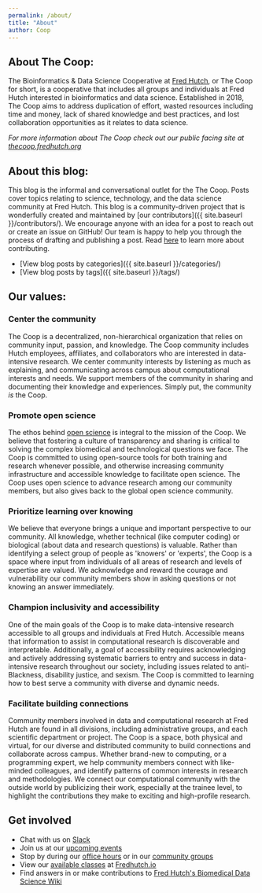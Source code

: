 ```yaml
---
permalink: /about/
title: "About"
author: Coop
---
```

## About The Coop:

The Bioinformatics & Data Science Cooperative at [Fred Hutch](https://www.fredhutch.org/en.html), or The Coop for short, is a cooperative that includes all groups and individuals at Fred Hutch interested in bioinformatics and data science. Established in 2018, The Coop aims to address duplication of effort, wasted resources including time and money, lack of shared knowledge and best practices, and lost collaboration opportunities as it relates to data science. 

*For more information about The Coop check out our public facing site at [thecoop.fredhutch.org](https://research.fhcrc.org/coop/en.html)*
 
## About this blog:

This blog is the informal and conversational outlet for the The Coop. Posts cover topics relating to science, technology, and the data science community at Fred Hutch. This blog is a community-driven project that is wonderfully created and maintained by [our contributors]({{ site.baseurl }}/contributors/). We encourage anyone with an idea for a post to reach out or create an issue on GitHub! Our team is happy to help you through the process of drafting and publishing a post. Read [here](https://github.com/FredHutch/coop/blob/gh-pages/CONTRIBUTING.md) to learn more about contributing.  

- [View blog posts by categories]({{ site.baseurl }}/categories/)
- [View blog posts by tags]({{ site.baseurl }}/tags/)

## Our values:

### Center the community

The Coop is a decentralized, non-hierarchical organization that relies on community input, passion, and knowledge. 
The Coop community includes Hutch employees, affiliates, and collaborators who are interested in data-intensive research.
We center community interests by listening as much as explaining, 
and communicating across campus about computational interests and needs. 
We support members of the community in sharing and documenting their knowledge and experiences.
Simply put, the community *is* the Coop. 

### Promote open science

The ethos behind [open science](https://en.wikipedia.org/wiki/Open_science) is integral to the mission of the Coop. We believe that fostering a culture of transparency and sharing is critical to solving the complex biomedical and technological questions we face. The Coop is committed to using open-source tools for both training and research whenever possible, 
and otherwise increasing community infrastructure and accessible knowledge to facilitate open science. 
The Coop uses open science to advance research among our community members,
but also gives back to the global open science community.

### Prioritize learning over knowing

We believe that everyone brings a unique and important perspective to our community.
All knowledge, whether technical (like computer coding) or biological (about data and research questions) is valuable. 
Rather than identifying a select group of people as 'knowers' or 'experts', the Coop is a space where input from individuals of all areas of research and levels of expertise are valued. 
We acknowledge and reward the courage and vulnerability our community members show in asking questions or not knowing an answer immediately.

### Champion inclusivity and accessibility

One of the main goals of the Coop is to make data-intensive research accessible to all groups and individuals at Fred Hutch. 
Accessible means that information to assist in computational research is discoverable and interpretable.
Additionally, a goal of accessibility requires acknowledging and actively addressing systematic barriers to entry and success in data-intensive research throughout our society, 
including issues related to anti-Blackness, disability justice, and sexism. 
The Coop is committed to learning how to best serve a community with diverse and dynamic needs. 

### Facilitate building connections

Community members involved in data and computational research at Fred Hutch are found in all divisions, including administrative groups, and each scientific department or project. 
The Coop is a space, both physical and virtual, for our diverse and distributed community to build connections and collaborate across campus. 
Whether brand-new to computing, or a programming expert, we help community members connect with like-minded colleagues,
and identify patterns of common interests in research and methodologies.
We connect our computational community with the outside world by publicizing their work, especially at the trainee level, 
to highlight the contributions they make to exciting and high-profile research.

## Get involved

- Chat with us on [Slack](https://fhbig.slack.com/)
- Join us at our [upcoming events](https://research.fhcrc.org/coop/en/community.html)
- Stop by during our [office hours](https://sciwiki.fredhutch.org/scicomputing/reference_training/#office-hours) or in our [community groups](https://sciwiki.fredhutch.org/scicomputing/reference_training/#community-groups)
- View our [available classes](http://www.fredhutch.io/resources/) at [Fredhutch.io](http://www.fredhutch.io/)
- Find answers in or make contributions to [Fred Hutch's Biomedical Data Science Wiki](https://sciwiki.fredhutch.org/)
